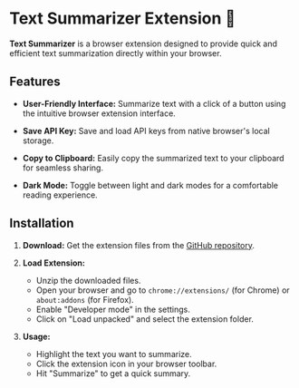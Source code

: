 # Text Summarizer Extension :leaves:

**Text Summarizer** is a browser extension designed to provide quick and efficient text summarization directly within your browser.

## Features

- **User-Friendly Interface:** Summarize text with a click of a button using the intuitive browser extension interface.

- **Save API Key:** Save and load API keys from native browser's local storage.

- **Copy to Clipboard:** Easily copy the summarized text to your clipboard for seamless sharing.

- **Dark Mode:** Toggle between light and dark modes for a comfortable reading experience.

## Installation

1. **Download:** Get the extension files from the [GitHub repository](https://github.com/zvoverman/text-summarizer.git).

2. **Load Extension:**
    - Unzip the downloaded files.
    - Open your browser and go to `chrome://extensions/` (for Chrome) or `about:addons` (for Firefox).
    - Enable "Developer mode" in the settings.
    - Click on "Load unpacked" and select the extension folder.

3. **Usage:**
    - Highlight the text you want to summarize.
    - Click the extension icon in your browser toolbar.
    - Hit "Summarize" to get a quick summary.

